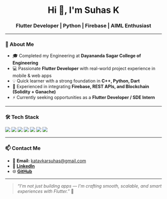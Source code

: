 <h1 align="center">Hi 👋, I'm Suhas K</h1>
<h3 align="center">Flutter Developer | Python | Firebase | AIML Enthusiast</h3>

---

### 🚀 About Me

- 🎓 Completed my Engineering at **Dayananda Sagar College of Engineering**
- 💻 Passionate **Flutter Developer** with real-world project experience in mobile & web apps  
- 💡 Quick learner with a strong foundation in **C++, Python, Dart**
- 🔗 Experienced in integrating **Firebase, REST APIs, and Blockchain (Solidity + Ganache)**
- ⚡ Currently seeking opportunities as a **Flutter Developer / SDE Intern**

---

### 🛠 Tech Stack

<p align="left">
  <img src="https://img.shields.io/badge/Flutter-02569B?style=for-the-badge&logo=flutter&logoColor=white"/>
  <img src="https://img.shields.io/badge/Dart-0175C2?style=for-the-badge&logo=dart&logoColor=white"/>
  <img src="https://img.shields.io/badge/Firebase-ffca28?style=for-the-badge&logo=firebase&logoColor=black"/>
  <img src="https://img.shields.io/badge/Python-3776AB?style=for-the-badge&logo=python&logoColor=white"/>
  <img src="https://img.shields.io/badge/JavaScript-F7DF1E?style=for-the-badge&logo=javascript&logoColor=black"/>
  <img src="https://img.shields.io/badge/MySQL-4479A1?style=for-the-badge&logo=mysql&logoColor=white"/>
  <img src="https://img.shields.io/badge/Docker-2496ED?style=for-the-badge&logo=docker&logoColor=white"/>
</p>

---

### 📫 Contact Me  

- 📧 **Email:** [katavkarsuhas@gmail.com](mailto:katavkarsuhas@gmail.com)  
- 🔗 [**LinkedIn**](www.linkedin.com/in/suhas-sk-802aab267)  
- 🌐 [**GitHub**](https://github.com/suhas-sk08)  

---

> _“I'm not just building apps — I'm crafting smooth, scalable, and smart experiences with Flutter.”_ 🚀


